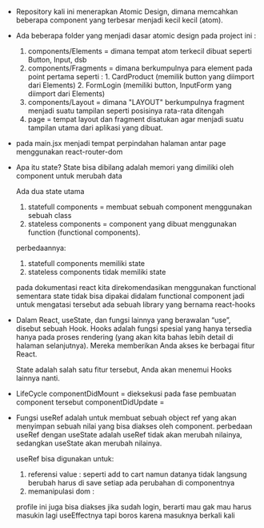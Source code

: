 - Repository kali ini menerapkan Atomic Design, dimana memcahkan beberapa component yang terbesar menjadi kecil kecil (atom).

- Ada beberapa folder yang menjadi dasar atomic design pada project ini :

    1. components/Elements  = dimana tempat atom terkecil dibuat seperti Button, Input, dsb
    2. components/Fragments = dimana berkumpulnya para element pada point pertama seperti :
                              1. CardProduct (memilik button yang diimport dari Elements)
                              2. FormLogin (memiliki button, InputForm yang diimport dari Elements)
    3. components/Layout    = dimana "LAYOUT" berkumpulnya fragment menjadi suatu tampilan seperti posisinya rata-rata ditengah
    4. page                 = tempat layout dan fragment disatukan agar menjadi suatu tampilan utama dari aplikasi yang dibuat.

- pada main.jsx menjadi tempat perpindahan halaman antar page menggunakan react-router-dom

- Apa itu state?
  State bisa dibilang adalah memori yang dimiliki oleh component untuk merubah data

  Ada dua state utama

  1. statefull components = membuat sebuah component menggunakan sebuah class
  2. stateless components = component yang dibuat menggunakan function (functional components).

  perbedaannya:

  1. statefull components memiliki state
  2. stateless components tidak memiliki state

  pada dokumentasi react kita direkomendasikan menggunakan functional sementara state tidak bisa dipakai didalam functional component
  jadi untuk mengatasi tersebut ada sebuah library yang bernama react-hooks

- Dalam React, useState, dan fungsi lainnya yang berawalan “use”, disebut sebuah Hook.
  Hooks adalah fungsi spesial yang hanya tersedia hanya pada proses rendering (yang akan kita bahas lebih detail di halaman selanjutnya). Mereka memberikan Anda akses ke berbagai fitur React.

  State adalah salah satu fitur tersebut, Anda akan menemui Hooks lainnya nanti.

- LifeCycle
  componentDidMount   = dieksekusi pada fase pembuatan component tersebut 
  componentDidUpdate  = 

- Fungsi useRef adalah untuk membuat sebuah object ref yang akan menyimpan sebuah nilai yang bisa diakses oleh component.
  perbedaan useRef dengan useState adalah useRef tidak akan merubah nilainya, sedangkan useState akan merubah nilainya.

  useRef bisa digunakan untuk:
  1. referensi value  : seperti add to cart namun datanya tidak langsung berubah harus di save setiap ada perubahan di componentnya
  2. memanipulasi dom : 


  profile ini juga bisa diakses jika sudah login, berarti mau gak mau harus masukin lagi useEffectnya tapi boros karena masuknya berkali kali
